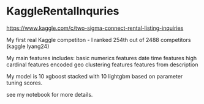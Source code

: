 # KaggleRentalInquries

https://www.kaggle.com/c/two-sigma-connect-rental-listing-inquiries

My first real Kaggle competiton - I ranked 254th out of 2488 competitors (kaggle lyang24)

My main features includes:
basic numerics features
date time features
high cardinal features encoded
geo clustering features
features from description

My model is 10 xgboost stacked with 10 lightgbm based on parameter tuning scores.

see my notebook for more details.
